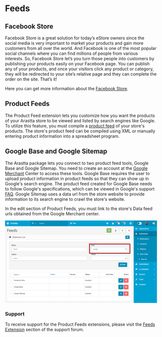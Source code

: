 Feeds
=====

Facebook Store
-----------------

Facebook Store is a great solution for today’s eStore owners since the social media is very important to market your products and gain more customers from all over the world. And Facebook is one of the most popular social channels where you can find millions of people from various interests. So, Facebook Store let’s you turn those people into customers by publishing your products easily on your Facebook page. You can publish any of your products, and once your visitors click any product or category, they will be redirected to your site’s relative page and they can complete the order on the site. That’s it!

Here you can get more information about the [Facebook Store](docs/user-manual/extensions/facebook-store).

Product Feeds
-------------

The Product Feed extension lets you customize how you want the products of your Arastta store to be viewed and listed by search engines like Google. To utilize this feature, you must compile a [product feed](http://en.wikipedia.org/wiki/Product_feed) of your store's products. The store's product feed can be compiled using XML or manually entering product information into a spreadsheet program.

Google Base and Google Sitemap
------------------------------

The Arastta package lets you connect to two product feed tools, Google Base and Google Sitemap. You need to create an account at the [Google Merchant](http://www.google.com/merchants) Center to access these tools. Google Base requires the user to upload product information in product feeds so that they can show up in Google's search engine. The product feed created for Google Base needs to follow Google's specifications, which can be viewed in Google's support [FAQ](https://support.google.com/merchants/answer/188494?hl=en#US). Google Sitemap uses a data url from the store website to provide information to its search engine to crawl the store's website.

In the edit section of Product Feeds, you must link to the store's Data feed urls obtained from the Google Merchant center.

![feeds](_images/feeds.png)

### Support

To receive support for the Product Feeds extensions, please visit the [Feeds Extension](forum/categories/listings/extensions) section of the support forum.
